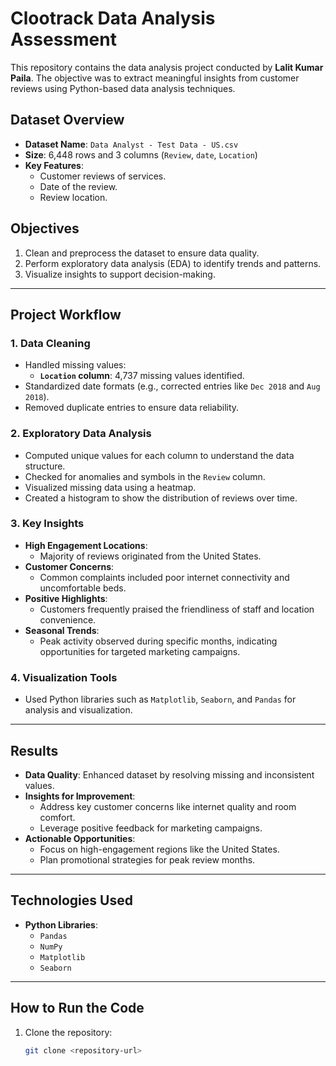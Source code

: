 # Clootrack Data Analysis Assessment

This repository contains the data analysis project conducted by **Lalit Kumar Paila**. The objective was to extract meaningful insights from customer reviews using Python-based data analysis techniques.

## Dataset Overview

- **Dataset Name**: `Data Analyst - Test Data - US.csv`
- **Size**: 6,448 rows and 3 columns (`Review`, `date`, `Location`)
- **Key Features**:
  - Customer reviews of services.
  - Date of the review.
  - Review location.

## Objectives

1. Clean and preprocess the dataset to ensure data quality.
2. Perform exploratory data analysis (EDA) to identify trends and patterns.
3. Visualize insights to support decision-making.

---

## Project Workflow

### 1. **Data Cleaning**
   - Handled missing values:
     - **`Location` column**: 4,737 missing values identified.
   - Standardized date formats (e.g., corrected entries like `Dec 2018` and `Aug 2018`).
   - Removed duplicate entries to ensure data reliability.

### 2. **Exploratory Data Analysis**
   - Computed unique values for each column to understand the data structure.
   - Checked for anomalies and symbols in the `Review` column.
   - Visualized missing data using a heatmap.
   - Created a histogram to show the distribution of reviews over time.

### 3. **Key Insights**
   - **High Engagement Locations**:
     - Majority of reviews originated from the United States.
   - **Customer Concerns**:
     - Common complaints included poor internet connectivity and uncomfortable beds.
   - **Positive Highlights**:
     - Customers frequently praised the friendliness of staff and location convenience.
   - **Seasonal Trends**:
     - Peak activity observed during specific months, indicating opportunities for targeted marketing campaigns.

### 4. **Visualization Tools**
   - Used Python libraries such as `Matplotlib`, `Seaborn`, and `Pandas` for analysis and visualization.

---

## Results

- **Data Quality**: Enhanced dataset by resolving missing and inconsistent values.
- **Insights for Improvement**:
  - Address key customer concerns like internet quality and room comfort.
  - Leverage positive feedback for marketing campaigns.
- **Actionable Opportunities**:
  - Focus on high-engagement regions like the United States.
  - Plan promotional strategies for peak review months.

---

## Technologies Used

- **Python Libraries**:
  - `Pandas`
  - `NumPy`
  - `Matplotlib`
  - `Seaborn`

---

## How to Run the Code

1. Clone the repository:
   ```bash
   git clone <repository-url>
